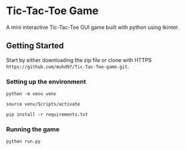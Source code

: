 # Tic-Tac-Toe Game

A mini interactive Tic-Tac-Toe GUI game built with python using tkinter.

## Getting Started

Start by either downloading the zip file or clone with HTTPS `https://github.com/muhd97/Tic-Tac-Toe-game.git`.

### Setting up the environment

`python -m venv venv`

`source venv/Scripts/activate`

`pip install -r requirements.txt`

### Running the game

`python run.py`
